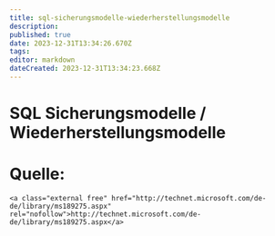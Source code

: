 ```yaml
---
title: sql-sicherungsmodelle-wiederherstellungsmodelle
description: 
published: true
date: 2023-12-31T13:34:26.670Z
tags: 
editor: markdown
dateCreated: 2023-12-31T13:34:23.668Z
---
```


# SQL Sicherungsmodelle / Wiederherstellungsmodelle

# <span class="mw-headline" id="bkmrk-quelle%3A-1">Quelle:</span>

```
<a class="external free" href="http://technet.microsoft.com/de-de/library/ms189275.aspx" rel="nofollow">http://technet.microsoft.com/de-de/library/ms189275.aspx</a>
```